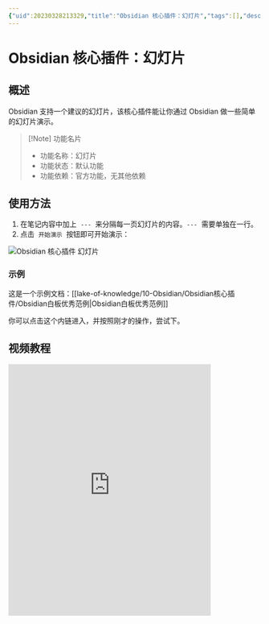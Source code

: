 ```yaml
---
{"uid":20230328213329,"title":"Obsidian 核心插件：幻灯片","tags":[],"description":"Obsidian 核心插件 幻灯片","author":"OS","type":"other","draft":false,"editable":false,"modified":20231110195614,"dg-publish":true,"permalink":"/lake-of-knowledge/10-obsidian/obsidian//","dgPassFrontmatter":true}
---
```



# Obsidian 核心插件：幻灯片

## 概述

Obsidian 支持一个建议的幻灯片，该核心插件能让你通过 Obsidian 做一些简单的幻灯片演示。

> [!Note] 功能名片
> - 功能名称：幻灯片
> - 功能状态：默认功能
> - 功能依赖：官方功能，无其他依赖

## 使用方法

1. 在笔记内容中加上  `---`  来分隔每一页幻灯片的内容。`---`  需要单独在一行。
2. 点击  `开始演示`  按钮即可开始演示：

![Obsidian 核心插件 幻灯片](Resource/Images/a6462424c4211895acf9d48a628ce6ef_MD5.png)

### 示例

这是一个示例文档：[[lake-of-knowledge/10-Obsidian/Obsidian核心插件/Obsidian白板优秀范例\|Obsidian白板优秀范例]]

你可以点击这个内链进入，并按照刚才的操作，尝试下。

## 视频教程

<iframe src="https://player.bilibili.com/player.html?aid=578077893&bvid=BV16z4y1A7W9&cid=1323856789&p=1&autoplay=false" scrolling="no" border="0" frameborder="no" framespacing="0" allowfullscreen="true" width="80%" height="500"> </iframe>
